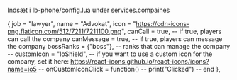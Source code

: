 ######
Indsæt i lb-phone/config.lua under services.compaines

{
    job = "lawyer",
    name = "Advokat",
    icon = "https://cdn-icons-png.flaticon.com/512/7211/7211100.png",
    canCall = true, -- if true, players can call the company
    canMessage = true, -- if true, players can message the company
    bossRanks = {"boss"}, -- ranks that can manage the company
    -- customIcon = "IoShield", -- if you want to use a custom icon for the company, set it here: https://react-icons.github.io/react-icons/icons?name=io5
    -- onCustomIconClick = function() 
    --    print("Clicked")
    -- end
},

######